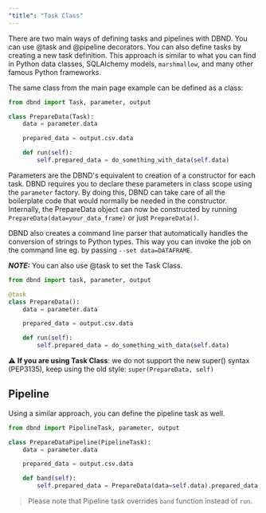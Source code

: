 ```yaml
---
"title": "Task Class"
---
```

There are two main ways of defining tasks and pipelines with DBND. You can use @task and @pipeline decorators. You can also define tasks by creating a new task definition.  This approach is similar to what you can find in Python data classes, SQLAlchemy models, `marshmallow`, and many other famous Python frameworks.

The same class from the main page example can be defined as a class:

<!-- noqa -->
```python
from dbnd import Task, parameter, output

class PrepareData(Task):
    data = parameter.data

    prepared_data = output.csv.data

    def run(self):
        self.prepared_data = do_something_with_data(self.data)
```

Parameters are the DBND's equivalent to creation of a constructor for each task. DBND requires you to declare these parameters in class scope using the `parameter` factory.  By doing this, DBND can take care of all the boilerplate code that would normally be needed in the constructor. Internally, the PrepareData object can now be constructed by running `PrepareData(data=your_data_frame)` or just `PrepareData()`.

DBND also creates a command line parser that automatically handles the conversion of strings to Python types. This way you can invoke the job on the command line eg. by passing `--set data=DATAFRAME`.

**_NOTE:_**  You can also use @task to set the Task Class.

<!-- noqa -->
```python
from dbnd import task, parameter, output

@task
class PrepareData():
    data = parameter.data

    prepared_data = output.csv.data

    def run(self):
        self.prepared_data = do_something_with_data(self.data)
```

:warning: **If you are using Task Class**: we do not support the new super() syntax (PEP3135), keep using the old style: `super(PrepareData, self)`

## Pipeline
Using a similar approach, you can define the pipeline task as well.

<!-- noqa -->
```python
from dbnd import PipelineTask, parameter, output

class PrepareDataPipeline(PipelineTask):
    data = parameter.data

    prepared_data = output.csv.data

    def band(self):
        self.prepared_data = PrepareData(data=self.data).prepared_data
```
> Please note that Pipeline task overrides `band` function instead of `run`.
